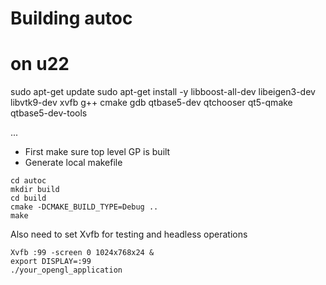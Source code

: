 # Building autoc

# on u22
sudo apt-get update
sudo apt-get install -y libboost-all-dev libeigen3-dev libvtk9-dev xvfb g++ cmake gdb qtbase5-dev qtchooser qt5-qmake qtbase5-dev-tools


...

- First make sure top level GP is built
- Generate local makefile
```
cd autoc
mkdir build
cd build
cmake -DCMAKE_BUILD_TYPE=Debug ..
make
```

Also need to set Xvfb for testing and headless operations
```
Xvfb :99 -screen 0 1024x768x24 &
export DISPLAY=:99
./your_opengl_application
```

